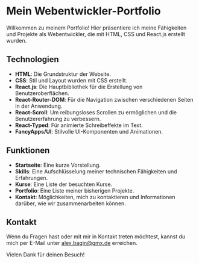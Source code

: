 # Mein Webentwickler-Portfolio

Willkommen zu meinem Portfolio! Hier präsentiere ich meine Fähigkeiten und Projekte als Webentwickler, die mit HTML, CSS und React.js erstellt wurden.

## Technologien

- **HTML**: Die Grundstruktur der Website.
- **CSS**: Stil und Layout wurden mit CSS erstellt.
- **React.js**: Die Hauptbibliothek für die Erstellung von Benutzeroberflächen.
- **React-Router-DOM**: Für die Navigation zwischen verschiedenen Seiten in der Anwendung.
- **React-Scroll**: Um reibungsloses Scrollen zu ermöglichen und die Benutzererfahrung zu verbessern.
- **React-Typed**: Für animierte Schreibeffekte im Text.
- **FancyApps/UI**: Stilvolle UI-Komponenten und Animationen.

## Funktionen

- **Startseite**: Eine kurze Vorstellung.
- **Skills**: Eine Aufschlüsselung meiner technischen Fähigkeiten und Erfahrungen.
- **Kurse**: Eine Liste der besuchten Kurse.
- **Portfolio**: Eine Liste meiner bisherigen Projekte.
- **Kontakt**: Möglichkeiten, mich zu kontaktieren und Informationen darüber, wie wir zusammenarbeiten können.

## Kontakt

Wenn du Fragen hast oder mit mir in Kontakt treten möchtest, kannst du mich per E-Mail unter [alex.bagin@gmx.de](mailto:alex.bagin@gmx.de) erreichen.

Vielen Dank für deinen Besuch!
